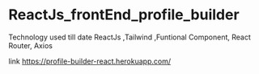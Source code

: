 # ReactJs_frontEnd_profile_builder
Technology used till date ReactJs ,Tailwind ,Funtional Component, React Router, Axios

link
https://profile-builder-react.herokuapp.com/


